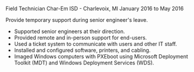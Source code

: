 Field Technician
Char-Em ISD - Charlevoix, MI
January 2016 to May 2016

Provide temporary support during senior engineer's leave.
 - Supported senior engineers at their direction.
 - Provided remote and in-person support for end-users.
 - Used a ticket system to communicate with users and other IT staff.
 - Installed and configured software, printers, and cabling.
 - Imaged Windows computers with PXEboot using Microsoft Deployment Toolkit (MDT) and Windows Deployment Services (WDS).
